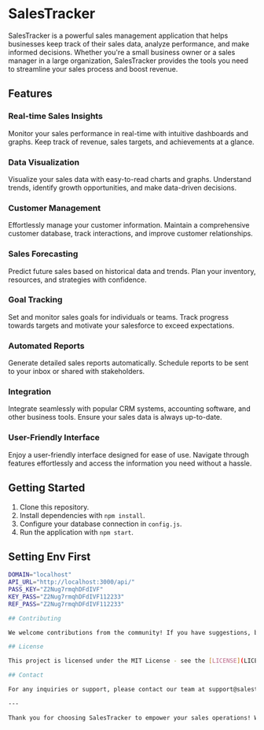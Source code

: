 # SalesTracker

SalesTracker is a powerful sales management application that helps businesses keep track of their sales data, analyze performance, and make informed decisions. Whether you're a small business owner or a sales manager in a large organization, SalesTracker provides the tools you need to streamline your sales process and boost revenue.

## Features

### Real-time Sales Insights

Monitor your sales performance in real-time with intuitive dashboards and graphs. Keep track of revenue, sales targets, and achievements at a glance.

### Data Visualization

Visualize your sales data with easy-to-read charts and graphs. Understand trends, identify growth opportunities, and make data-driven decisions.

### Customer Management

Effortlessly manage your customer information. Maintain a comprehensive customer database, track interactions, and improve customer relationships.

### Sales Forecasting

Predict future sales based on historical data and trends. Plan your inventory, resources, and strategies with confidence.

### Goal Tracking

Set and monitor sales goals for individuals or teams. Track progress towards targets and motivate your salesforce to exceed expectations.

### Automated Reports

Generate detailed sales reports automatically. Schedule reports to be sent to your inbox or shared with stakeholders.

### Integration

Integrate seamlessly with popular CRM systems, accounting software, and other business tools. Ensure your sales data is always up-to-date.

### User-Friendly Interface

Enjoy a user-friendly interface designed for ease of use. Navigate through features effortlessly and access the information you need without a hassle.

## Getting Started

1. Clone this repository.
2. Install dependencies with `npm install`.
3. Configure your database connection in `config.js`.
4. Run the application with `npm start`.

## Setting Env First

```bash
DOMAIN="localhost"
API_URL="http://localhost:3000/api/"
PASS_KEY="Z2Nug7rmqhDFdIVF"
KEY_PASS="Z2Nug7rmqhDFdIVF112233"
REF_PASS="Z2Nug7rmqhDFdIVF112233"

## Contributing

We welcome contributions from the community! If you have suggestions, bug reports, or feature requests, please open an issue or submit a pull request.

## License

This project is licensed under the MIT License - see the [LICENSE](LICENSE) file for details.

## Contact

For any inquiries or support, please contact our team at support@salestracker.com.

---

Thank you for choosing SalesTracker to empower your sales operations! We're here to help you drive growth and success.
